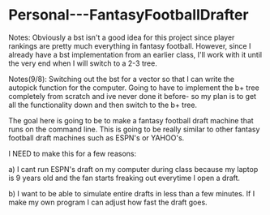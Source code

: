 # Personal---FantasyFootballDrafter

Notes: Obviously a bst isn't a good idea for this project since player rankings are pretty much everything in fantasy football.  However, since I already have a bst implementation from an earlier class, I'll work with it until the very end when I will switch to a 2-3 tree.

Notes(9/8): Switching out the bst for a vector so that I can write the autopick function for the computer. Going to have to implement the b+ tree completely from scratch and ive never done it before- so my plan is to get all the functionality down and then switch to the b+ tree. 

The goal here is going to be to make a fantasy football draft machine that runs on the command line.   This is going
to be really similar to other fantasy football draft machines such as ESPN's or YAHOO's.

I NEED to make this for a few reasons:

a) I cant run ESPN's draft on my computer during class because my laptop is 9 years old and the fan starts freaking out everytime I open a draft. 

b) I want to be able to simulate entire drafts in less than a few minutes. If I make my own program I can adjust how fast the draft goes.
